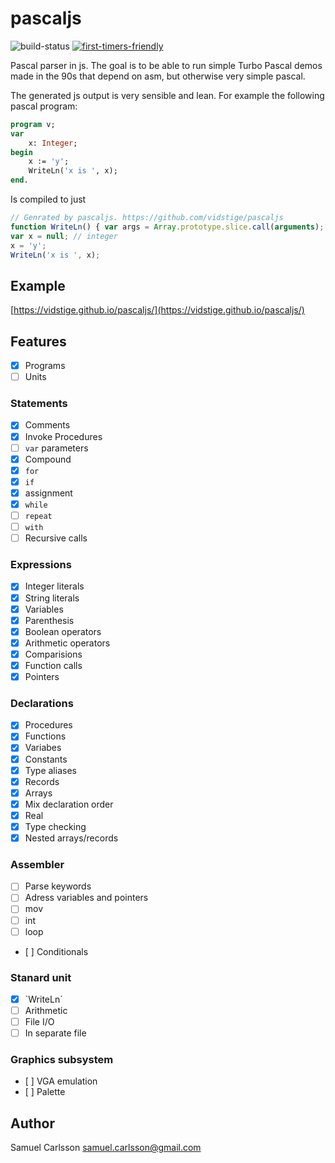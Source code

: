 # pascaljs

![build-status](https://travis-ci.org/vidstige/pascaljs.svg?branch=master)
[![first-timers-friendly](http://img.shields.io/badge/first--timers--only-friendly-green.svg?style=flat&colorB=FF69B4)](http://www.firsttimersonly.com/)

Pascal parser in js. The goal is to be able to run simple Turbo Pascal demos
made in the 90s that depend on asm, but otherwise very simple pascal.

The generated js output is very sensible and lean. For example the following pascal program:

```pascal
program v;
var
    x: Integer;
begin
    x := 'y';
    WriteLn('x is ', x);
end.
```

Is compiled to just

```js
// Genrated by pascaljs. https://github.com/vidstige/pascaljs
function WriteLn() { var args = Array.prototype.slice.call(arguments); console.log(args.join('')); }
var x = null; // integer
x = 'y';
WriteLn('x is ', x);
```

## Example
[https://vidstige.github.io/pascaljs/](https://vidstige.github.io/pascaljs/)

## Features

- [x] Programs
- [ ] Units

### Statements

- [x] Comments
- [x] Invoke Procedures
- [ ] `var` parameters
- [x] Compound
- [x] `for`
- [x] `if`
- [x] assignment
- [x] `while`
- [ ] `repeat`
- [ ] `with`
- [ ] Recursive calls

### Expressions

- [x] Integer literals
- [x] String literals
- [x] Variables
- [x] Parenthesis
- [x] Boolean operators
- [x] Arithmetic operators
- [x] Comparisions
- [x] Function calls
- [x] Pointers

### Declarations

- [x] Procedures
- [x] Functions
- [x] Variabes
- [x] Constants
- [x] Type aliases
- [x] Records
- [x] Arrays
- [x] Mix declaration order
- [x] Real
- [x] Type checking
- [x] Nested arrays/records

### Assembler

- [ ] Parse keywords
- [ ] Adress variables and pointers
- [ ] mov
- [ ] int
- [ ] loop
- [ ] Conditionals

### Stanard unit

- [x] `WriteLn´
- [ ] Arithmetic
- [ ] File  I/O
- [ ] In separate file

### Graphics subsystem

- [ ] VGA emulation
- [ ] Palette

## Author
Samuel Carlsson <samuel.carlsson@gmail.com>
